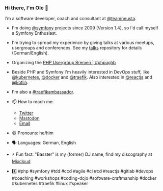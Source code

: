 ### Hi there, I'm Ole 👋

I'm a software developer, coach and consultant at [@teamneusta](https://github.com/teamneusta).

- I'm doing [@symfony](https://github.com/symfony) projects since 2009 (Version 1.4), so I'd call myself a Symfony Enthusiast.
- I'm trying to spread my experience by giving talks at various meetups, usergroups and conferences. See my [talks](https://github.com/Basster/talks) repository for details (German/English).
- Organizing the [PHP Usergroup Bremen | #phpughb](https://phpughb.github.io/)
- Beside PHP and Symfony I'm heavily interested in DevOps stuff, like [@kubernetes](https://kubernetes.io/), [@docker](https://www.docker.com/) and [@traefik](https://containo.us/traefik/). Also interested in [@reactjs](https://reactjs.org/) and [@kotlin](https://kotlinlang.org/).
- I'm also a [#traefikambassador](https://twitter.com/hashtag/traefikambassador).

- 📫 How to reach me:
  - [Twitter](https://twitter.com/djbasster)
  - [Mastodon](https://mastodon.social/@oroessner)
  - [Email](mailto:o.roessner@neusta.de)
- 😄 Pronouns: he/him
- 🗣️ Languages: German, English
- ⚡ Fun fact: "Basster" is my (former) DJ name, find my discography at [Mixcloud](https://www.mixcloud.com/basster/)
- #️⃣ #php #symfony #tdd #ccd #agile #ci #cd #reactjs #gitlab #devops #coaching #workshops #coding-dojo #software-craftmanship #docker #kubernetes #traefik #linux #speaker
